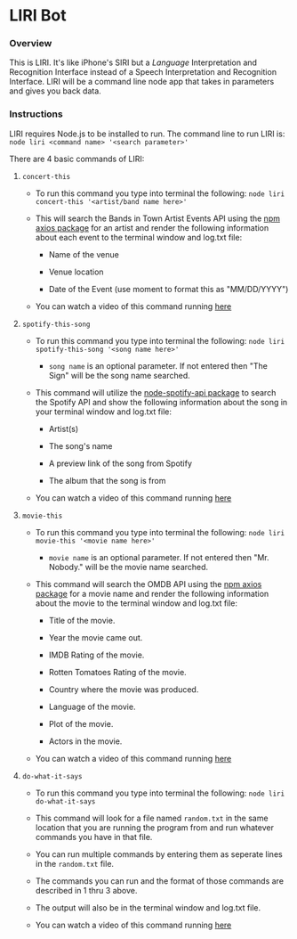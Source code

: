 # LIRI Bot

### Overview

This is LIRI. It's like iPhone's SIRI but a _Language_ Interpretation and Recognition Interface instead of a Speech Interpretation and Recognition Interface. LIRI will be a command line node app that takes in parameters and gives you back data.

### Instructions

LIRI requires Node.js to be installed to run. The command line to run LIRI is:
`node liri <command name> '<search parameter>'`

There are 4 basic commands of LIRI:

1. `concert-this`
    * To run this command you type into terminal the following: `node liri concert-this '<artist/band name here>'`
    * This will search the Bands in Town Artist Events API using the [npm axios package](https://www.npmjs.com/package/axios) for an artist and render the following information about each event to the terminal window and log.txt file:

        * Name of the venue

        * Venue location

        * Date of the Event (use moment to format this as "MM/DD/YYYY")
    * You can watch a video of this command running [here](https://drive.google.com/file/d/1vNKKUy5lfebpRyHduQo2mmGhviY5HxxP/view)

2. `spotify-this-song`
    * To run this command you type into terminal the following: `node liri spotify-this-song '<song name here>'`
        * `song name` is an optional parameter. If not entered then "The Sign" will be the song name searched. 
    * This command will utilize the [node-spotify-api package](https://www.npmjs.com/package/node-spotify-api) to search the       Spotify API and show the following information about the song in your terminal window and log.txt file:

        * Artist(s)

        * The song's name

        * A preview link of the song from Spotify

        * The album that the song is from
    * You can watch a video of this command running [here](https://drive.google.com/file/d/1x5ktsp1Kwq0uMCfe630YzFg51AxtQIGo/view)

3. `movie-this`
    * To run this command you type into terminal the following: `node liri movie-this '<movie name here>'`
        * `movie name` is an optional parameter. If not entered then "Mr. Nobody." will be the movie name searched. 
    * This command will search the OMDB API using the [npm axios package](https://www.npmjs.com/package/axios) for a movie name and render the following information about the movie to the terminal window and log.txt file:

        * Title of the movie.

        * Year the movie came out.

        * IMDB Rating of the movie.

        * Rotten Tomatoes Rating of the movie.

        * Country where the movie was produced.

        * Language of the movie.

        * Plot of the movie.
        
        * Actors in the movie. 
    * You can watch a video of this command running [here](https://drive.google.com/file/d/1ky5h-S5Bo1cFrjZiyX0q7BOKuDlHt3fu/view)

4. `do-what-it-says`
    * To run this command you type into terminal the following: `node liri do-what-it-says`

    * This command will look for a file named `random.txt` in the same location that you are running the program from and run whatever commands you have in that file. 

    * You can run multiple commands by entering them as seperate lines in the `random.txt` file. 

    * The commands you can run and the format of those commands are described in 1 thru 3 above. 

    * The output will also be in the terminal window and log.txt file. 

    * You can watch a video of this command running [here](https://drive.google.com/file/d/1e1xHLAjxqmb3DzhWGrfy-nRCwuHymZ5p/view)
